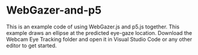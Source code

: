 # WebGazer-and-p5
This is an example code of using WebGazer.js and p5.js together. 
This example draws an ellipse at the predicted eye-gaze location.
Download the Webcam Eye Tracking folder and open it in Visual Studio Code or any other editor to get started.
